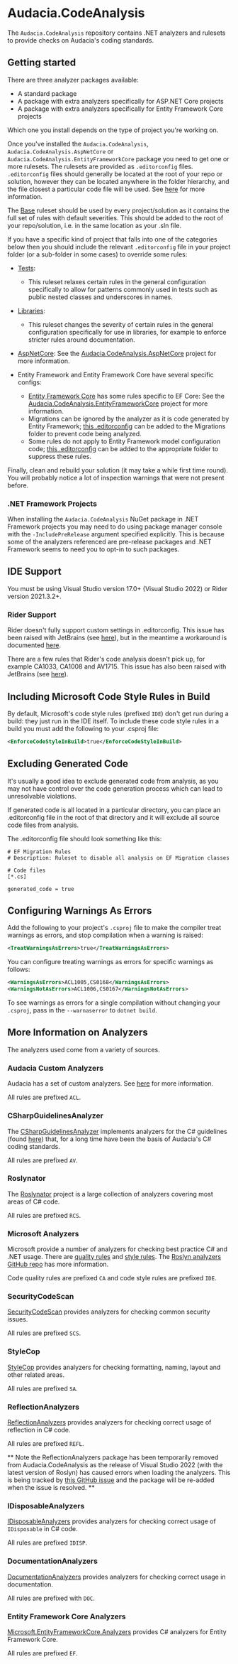 # Audacia.CodeAnalysis

The `Audacia.CodeAnalysis` repository contains .NET analyzers and rulesets to provide checks on Audacia's coding standards.

## Getting started

There are three analyzer packages available:
- A standard package
- A package with extra analyzers specifically for ASP.NET Core projects
- A package with extra analyzers specifically for Entity Framework Core projects

Which one you install depends on the type of project you're working on.

Once you've installed the `Audacia.CodeAnalysis`, `Audacia.CodeAnalysis.AspNetCore` or `Audacia.CodeAnalysis.EntityFrameworkCore` package you need to get one or more rulesets. The rulesets are provided as `.editorconfig` files. `.editorconfig` files should generally be located at the root of your repo or solution, however they can be located anywhere in the folder hierarchy, and the file closest a particular code file will be used. See [here](https://docs.microsoft.com/en-us/visualstudio/ide/create-portable-custom-editor-options?view=vs-2019#file-hierarchy-and-precedence) for more information.

The [Base](https://dev.azure.com/audacia/Audacia/_git/Audacia.CodeAnalysis?path=/dotnet-roslyn/config/Audacia.CodeAnalysis/Base/.editorconfig) ruleset should be used by every project/solution as it contains the full set of rules with default severities. This should be added to the root of your repo/solution, i.e. in the same location as your .sln file.

If you have a specific kind of project that falls into one of the categories below then you should include the relevant `.editorconfig` file in your project folder (or a sub-folder in some cases) to override some rules:

- [Tests](https://dev.azure.com/audacia/Audacia/_git/Audacia.CodeAnalysis?path=/dotnet-roslyn/config/Audacia.CodeAnalysis/Tests/.editorconfig):
    - This ruleset relaxes certain rules in the general configuration specifically to allow for patterns commonly used in tests such as public nested classes and underscores in names.

- [Libraries](https://dev.azure.com/audacia/Audacia/_git/Audacia.CodeAnalysis?path=/dotnet-roslyn/config/Audacia.CodeAnalysis/Libraries/.editorconfig&version=GBmaster):
    - This ruleset changes the severity of certain rules in the general configuration specifically for use in libraries, for example to enforce stricter rules around documentation.

- [AspNetCore](https://dev.azure.com/audacia/Audacia/_git/Audacia.CodeAnalysis?path=/dotnet-roslyn/config/Audacia.CodeAnalysis.AspNetCore/.editorconfig): See the [Audacia.CodeAnalysis.AspNetCore](https://dev.azure.com/audacia/Audacia/_git/Audacia.CodeAnalysis?path=/dotnet-roslyn/config/Audacia.CodeAnalysis.AspNetCore/README.md&_a=preview) project for more information.

- Entity Framework and Entity Framework Core have several specific configs:
    - [Entity Framework Core](https://dev.azure.com/audacia/Audacia/_git/Audacia.CodeAnalysis?path=/dotnet-roslyn/config/Audacia.CodeAnalysis.EntityFrameworkCore/.editorconfig) has some rules specific to EF Core: See the [Audacia.CodeAnalysis.EntityFrameworkCore](https://dev.azure.com/audacia/Audacia/_git/Audacia.CodeAnalysis?path=/dotnet-roslyn/config/Audacia.CodeAnalysis.EntityFrameworkCore/README.md&_a=preview) project for more information.
    - Migrations can be ignored by the analyzer as it is code generated by Entity Framework; [this .editorconfig](https://dev.azure.com/audacia/Audacia/_git/Audacia.CodeAnalysis?path=/dotnet-roslyn/config/Audacia.CodeAnalysis/EntityFramework/Migrations/.editorconfig&version=GBmaster) can be added to the Migrations folder to prevent code being analyzed.
    - Some rules do not apply to Entity Framework model configuration code; [this .editorconfig](https://dev.azure.com/audacia/Audacia/_git/Audacia.CodeAnalysis?path=/dotnet-roslyn/config/Audacia.CodeAnalysis/EntityFramework/ModelConfiguration/.editorconfig&version=GBmaster) can be added to the appropriate folder to suppress these rules.

Finally, clean and rebuild your solution (it may take a while first time round). You will probably notice a lot of inspection warnings that were not present before.

### .NET Framework Projects

When installing the `Audacia.CodeAnalysis` NuGet package in .NET Framework projects you may need to do using package manager console with the `-IncludePreRelease` argument specified explicitly. This is because some of the analyzers referenced are pre-release packages and .NET Framework seems to need you to opt-in to such packages.

## IDE Support

You must be using Visual Studio version 17.0+ (Visual Studio 2022) or Rider version 2021.3.2+.

### Rider Support

Rider doesn't fully support custom settings in .editorconfig. This issue has been raised with JetBrains (see [here](https://youtrack.jetbrains.com/issue/RIDER-53508)), but in the meantime a workaround is documented 
[here](https://dev.azure.com/audacia/Audacia/_git/Audacia.CodeAnalysis?path=/dotnet-roslyn/analyzers/Audacia.CodeAnalysis.Analyzers/README.md&anchor=custom-.editorconfig-settings-in-rider&_a=preview).  

There are a few rules that Rider's code analysis doesn't pick up, for example CA1033, CA1008 and AV1715. This issue has also been raised with JetBrains (see [here](https://youtrack.jetbrains.com/issue/RIDER-53376)).

## Including Microsoft Code Style Rules in Build

By default, Microsoft's code style rules (prefixed `IDE`) don't get run during a build: they just run in the IDE itself. To include these code style rules in a build you must add the following to your .csproj file:
```xml
<EnforceCodeStyleInBuild>true</EnforceCodeStyleInBuild>
```

## Excluding Generated Code

It's usually a good idea to exclude generated code from analysis, as you may not have control over the code generation process which can lead to unresolvable violations.

If generated code is all located in a particular directory, you can place an .editorconfig file in the root of that directory and it will exclude all source code files from analysis.

The .editorconfig file should look something like this:
```
# EF Migration Rules
# Description: Ruleset to disable all analysis on EF Migration classes

# Code files
[*.cs]

generated_code = true
```

## Configuring Warnings As Errors

Add the following to your project's `.csproj` file to make the compiler treat warnings as errors, and stop compilation when a warning is raised:

```xml
<TreatWarningsAsErrors>true</TreatWarningsAsErrors>
```

You can configure treating warnings as errors for specific warnings as follows: 

```xml
<WarningsAsErrors>ACL1005,CS0168</WarningsAsErrors>
<WarningsNotAsErrors>ACL1006,CS0167</WarningsNotAsErrors>
```

To see warnings as errors for a single compilation without changing your `.csproj`, pass in the `--warnaserror` to `dotnet build`.

## More Information on Analyzers

The analyzers used come from a variety of sources.

### Audacia Custom Analyzers

Audacia has a set of custom analyzers. See [here](https://dev.azure.com/audacia/Audacia/_git/Audacia.CodeAnalysis?path=/dotnet-roslyn/analyzers/Audacia.CodeAnalysis.Analyzers/README.md&_a=preview) for more information.

All rules are prefixed `ACL`.

### CSharpGuidelinesAnalyzer

The [CSharpGuidelinesAnalyzer](https://github.com/bkoelman/CSharpGuidelinesAnalyzer) implements analyzers for the C# guidelines (found [here](https://csharpcodingguidelines.com/)) that, for a long time have been the basis of Audacia's C# coding standards.

All rules are prefixed `AV`.

### Roslynator

The [Roslynator](https://github.com/JosefPihrt/Roslynator) project is a large collection of analyzers covering most areas of C# code.

All rules are prefixed `RCS`.

### Microsoft Analyzers

Microsoft provide a number of analyzers for checking best practice C# and .NET usage. There are [quality rules](https://docs.microsoft.com/en-us/dotnet/fundamentals/code-analysis/quality-rules/) and [style rules](https://docs.microsoft.com/en-us/dotnet/fundamentals/code-analysis/style-rules/). The [Roslyn analyzers GitHub repo](https://github.com/dotnet/roslyn-analyzers) has more information.

Code quality rules are prefixed `CA` and code style rules are prefixed `IDE`.

### SecurityCodeScan

[SecurityCodeScan](https://security-code-scan.github.io/) provides analyzers for checking common security issues.

All rules are prefixed `SCS`.

### StyleCop

[StyleCop](https://github.com/DotNetAnalyzers/StyleCopAnalyzers) provides analyzers for checking formatting, naming, layout and other related areas.

All rules are prefixed `SA`.

### ReflectionAnalyzers

[ReflectionAnalyzers](https://github.com/DotNetAnalyzers/ReflectionAnalyzers) provides analyzers for checking correct usage of reflection in C# code.

All rules are prefixed `REFL`.

** Note the ReflectionAnalyzers package has been temporarily removed from Audacia.CodeAnalysis as the release of Visual Studio 2022 (with the latest version of Roslyn) has caused errors when loading the analyzers. This is being tracked by [this GitHub issue](https://github.com/GuOrg/Gu.Analyzers/issues/315) and the package will be re-added when the issue is resolved. **

### IDisposableAnalyzers

[IDisposableAnalyzers](https://github.com/DotNetAnalyzers/IDisposableAnalyzers) provides analyzers for checking correct usage of `IDisposable` in C# code.

All rules are prefixed `IDISP`.

### DocumentationAnalyzers

[DocumentationAnalyzers](https://github.com/DotNetAnalyzers/DocumentationAnalyzers) provides analyzers for checking correct usage in documentation.

All rules are prefixed with `DOC`.

### Entity Framework Core Analyzers

[Microsoft.EntityFrameworkCore.Analyzers](https://github.com/dotnet/efcore/tree/main/src/EFCore.Analyzers) provides C# analyzers for Entity Framework Core.

All rules are prefixed `EF`.